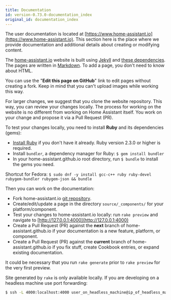 ```yaml
---
title: Documentation
id: version-0.73.0-documentation_index
original_id: documentation_index
---
```


The user documentation is located at [https://www.home-assistant.io](https://www.home-assistant.io). This section here is the place where we provide documentation and additional details about creating or modifying content.

The [home-assistant.io](https://home-assistant.io) website is built using [Jekyll](http://github.com/mojombo/jekyll) and [these dependencies](https://pages.github.com/versions/). The pages are written in [Markdown](http://daringfireball.net/projects/markdown/). To add a page, you don't need to know about HTML.

You can use the "**Edit this page on GitHub**" link to edit pages without creating a fork. Keep in mind that you can't upload images while working this way.

For larger changes, we suggest that you clone the website repository. This way, you can review your changes locally. The process for working on the website is no different from working on Home Assistant itself. You work on your change and propose it via a Pull Request (PR).

To test your changes locally, you need to install **Ruby** and its dependencies (gems):

- [Install Ruby](https://www.ruby-lang.org/en/documentation/installation/) if you don't have it already. Ruby version 2.3.0 or higher is required.
- Install `bundler`, a dependency manager for Ruby: `$ gem install bundler`
- In your home-assistant.github.io root directory, run `$ bundle` to install the gems you need.

Shortcut for Fedora: `$ sudo dnf -y install gcc-c++ ruby ruby-devel rubygem-bundler rubygem-json && bundle`

Then you can work on the documentation:

- Fork home-assistant.io [git repository](https://github.com/home-assistant/home-assistant.github.io).
- Create/edit/update a page in the directory `source/_components/` for your platform/component.
- Test your changes to home-assistant.io locally: run `rake preview` and navigate to [http://127.0.0.1:4000](http://127.0.0.1:4000)
- Create a Pull Request (PR) against the **next** branch of home-assistant.github.io if your documentation is a new feature, platform, or component.
- Create a Pull Request (PR) against the **current** branch of home-assistant.github.io if you fix stuff, create Cookbook entries, or expand existing documentation.

It could be necessary that you run `rake generate` prior to `rake preview` for the very first preview.

Site generated by `rake` is only available locally. If you are developing on a headless machine use port forwarding:

```bash
$ ssh -L 4000:localhost:4000 user_on_headless_machine@ip_of_headless_machine
```


